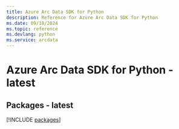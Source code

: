 ```yaml
---
title: Azure Arc Data SDK for Python
description: Reference for Azure Arc Data SDK for Python
ms.date: 09/18/2024
ms.topic: reference
ms.devlang: python
ms.service: arcdata
---
```

# Azure Arc Data SDK for Python - latest
## Packages - latest
[!INCLUDE [packages](arc-data-index.md)]
